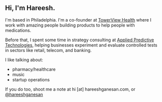 ## Hi, I'm Hareesh. 

I'm based in Philadelphia. I'm a co-founder at [TowerView Health](https://towerviewhealth.com) where I work with amazing people building products to help people with medications.

Before that, I spent some time in strategy consulting at [Applied Predictive Technologies](https://www.predictivetechnologies.com/en), helping businesses experiment and evaluate controlled tests in sectors like retail, telecom, and banking.

I like talking about:
- pharmacy/healthcare
- music
- startup operations

If you do too, shoot me a note at hi [at] hareeshganesan.com, or [@hareeshganesan](https://www.twitter.com/hareeshganesan)
